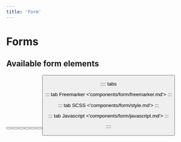 ```yaml
---
title: 'Form'
---
```


# Forms

## Available form elements

<Button  buttonHref="input/" buttonLabel="Input" />
<Button  buttonHref="checkbox/" buttonLabel="Checkbox list" />
<Button  buttonHref="radio/" buttonLabel="Radio list" />
<Button  buttonHref="textarea/" buttonLabel="Textarea" />
<Button  buttonHref="select/" buttonLabel="Select" />
<Button  buttonHref="upload/" buttonLabel="Upload" />
<Button  buttonHref="counter/" buttonLabel="Counter" />

:::: tabs

::: tab Freemarker
<'components/form/freemarker.md'>
:::

::: tab SCSS
<'components/form/style.md'>
:::

::: tab Javascript
<'components/form/javascript.md'>
:::

::::